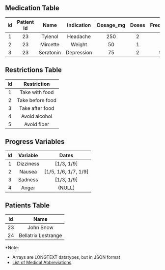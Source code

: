 ## Medication Table

|**Id** | **Patient Id** | **Name** | **Indication** | **Dosage_mg** | **Doses** | **Frequency** | **Remaining Doses** | **Restrictions** | **Progress Variables** |
|:---:|:---:|:---:|:---:|:---:|:---:|:---:|:---:|:---:|:---:|
| 1 | 23 | Tylenol | Headache | 250 | 2  | bd | 10 | [1,4] | [2, 4] |
| 2 | 23 | Mircette | Weight | 50 | 1 | od | 28 | [3] | [1, 2, 3] |
| 3 | 23 | Seratonin | Depression| 75 | 2  |  tds | 45 | [1, 5] | [3] |

## Restrictions Table

| **Id** | **Restriction**|
|:--------:|:---------------:|
|1| Take with food |
|2| Take before food |
|3| Take after food |
|4| Avoid alcohol |
|5| Avoid fiber |

## Progress Variables

| **Id** | **Variable**| **Dates**|
|:--------:|:---------------:|:---------:|
|1| Dizziness | [1/3, 1/9] |
|2| Nausea | [1/5, 1/6, 1/7, 1/9] |
|3| Sadness | [1/3, 1/9] |
|4| Anger | (NULL) |

## Patients Table

| **Id** | **Name**|
|:--------:|:---------------:|
|23| John Snow |
|24| Bellatrix Lestrange |


*Note:
- Arrays are LONGTEXT datatypes, but in JSON format
- [List of Medical Abbreviations](https://en.wikipedia.org/wiki/List_of_medical_abbreviations:_Latin_abbreviations)
